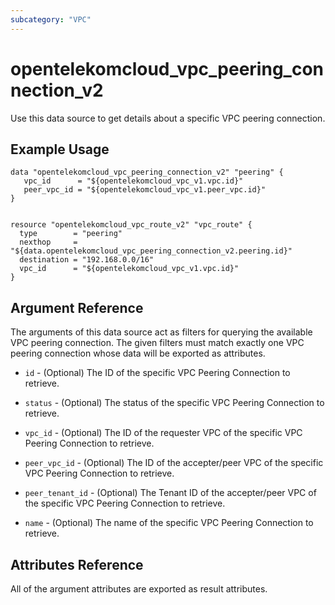 ```yaml
---
subcategory: "VPC"
---
```


# opentelekomcloud_vpc_peering_connection_v2

Use this data source to get details about a specific VPC peering connection.

## Example Usage

```hcl
data "opentelekomcloud_vpc_peering_connection_v2" "peering" {
   vpc_id      = "${opentelekomcloud_vpc_v1.vpc.id}"
   peer_vpc_id = "${opentelekomcloud_vpc_v1.peer_vpc.id}"
}


resource "opentelekomcloud_vpc_route_v2" "vpc_route" {
  type        = "peering"
  nexthop     = "${data.opentelekomcloud_vpc_peering_connection_v2.peering.id}"
  destination = "192.168.0.0/16"
  vpc_id      = "${opentelekomcloud_vpc_v1.vpc.id}"
}
```


## Argument Reference

The arguments of this data source act as filters for querying the available VPC peering connection.
The given filters must match exactly one VPC peering connection whose data will be exported as attributes.

* `id` - (Optional) The ID of the specific VPC Peering Connection to retrieve.

* `status` - (Optional) The status of the specific VPC Peering Connection to retrieve.

* `vpc_id` - (Optional) The ID of the requester VPC of the specific VPC Peering Connection to retrieve.

* `peer_vpc_id` - (Optional)  The ID of the accepter/peer VPC of the specific VPC Peering Connection to retrieve.

* `peer_tenant_id` - (Optional) The Tenant ID of the accepter/peer VPC of the specific VPC Peering Connection to retrieve.

* `name` - (Optional) The name of the specific VPC Peering Connection to retrieve.


## Attributes Reference

All of the argument attributes are exported as result attributes.
